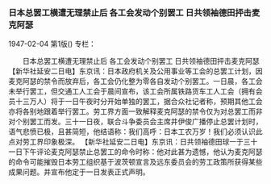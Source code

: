 ### 日本总罢工横遭无理禁止后  各工会发动个别罢工  日共领袖德田抨击麦克阿瑟

1947-02-04
第1版()
专栏：

　　日本总罢工横遭无理禁止后
    各工会发动个别罢工
    日共领袖德田抨击麦克阿瑟
    【新华社延安二日电】东京讯：日本政府机关及公用事业等工会的总罢工计划，因麦克阿瑟的禁令而放弃后，各工会仍化整为零各自发动个别罢工。一日晨，各工会未举行罢工，但交通工人工会于晨间宣布，该工会所属铁路货车工人工会（拥有会员十三万人）将于一日午夜时分开始单独的罢工，据合众社记者称，预期其他工会亦将各别地跟着举行罢工。劳工界方面一致解释麦克阿瑟的禁令仅为对总罢工而非对个别罢工而发。三十一日夜，联合斗争委员会主席井伊俊广播停止总罢计划时，语气悲愤已极，且甚简短，他结语称：我们高呼：日本工农万岁！我们必须认识此点对劳工界印象极深。
    【新华社延安二日电】东京讯：日共领袖德田球一于三十一日下午评论麦克阿瑟禁止总罢工的命令时称：他对此甚为遗憾，他认为麦克阿瑟的命令可能摧毁日本劳工组织基于波茨顿宣言及远东委员会的劳工政策所获得某些成果问题。并宣布他定于一日发表正式声明。
